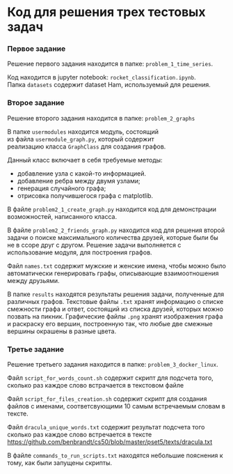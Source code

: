 # Код для решения трех тестовых задач


### Первое задание

Решение первого задания находится в папке: `problem_1_time_series`.
  
Код находится в jupyter notebook: `rocket_classification.ipynb`.  
Папка `datasets` содержит dataset Ham, используемый для решения.  


### Второе задание

Решение второго задания находится в папке: `problem_2_graphs`

В папке `usermodules` находится модуль, состоящий  
из файла `usermodule_graph.py`, который содержит  
реализацию класса `GraphClass` для создания графов.

Данный класс включает в себя требуемые методы:

- добавление узла с какой-то информацией.
- добавление ребра между двумя узлами;
- генерация случайного графа;
- отрисовка получившегося графа с matplotlib.

В файле `problem2_1_create_graph.py`
находится код для демонстрации возможностей, написанного класса.

В файле `problem2_2_friends_graph.py`
находится код для решения второй задачи о поиске максимального
количества друзей, которые были бы не в ссоре друг с другом.
Решение задачи выполняется с использование модуля, для построения графов.

Файл `names.txt` содержит мужские и женские имена, чтобы можно было
автоматически генерировать графы, описывающие взаимоотношения между
друзьями.

В папке `results` находятся результаты решения задачи, полученные 
для различных графов.
Текстовые файлы `.txt` хранят информацию о списке смежности графа
и ответ, состоящий из списка друзей, которых можно позвать на пикник.
Графические файлы `.png` хранят изображения графа и раскраску его вершин,
построенную так, что любые две смежные вершины окрашены в разные цвета.


### Третье задание

Решение третьего задания находится в папке: `problem_3_docker_linux`.

Файл `script_for_words_count.sh` содержит скрипт
для подсчета того, сколько раз каждое слово встрачается
в текстовом файле

Файл `script_for_files_creation.sh` содержит скрипт
для создания файлов с именами, соответсвующими 10
самым встречаемым словам в тексте.

Файл `dracula_unique_words.txt` содержит результат подсчета
того сколько раз каждое слово встречается в тексте 
https://github.com/benbrandt/cs50/blob/master/pset5/texts/dracula.txt

В файле `commands_to_run_scripts.txt` находятся небольшие пояснения к
тому, как были запущены скрипты. 
